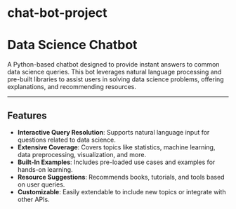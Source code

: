 # chat-bot-project
# Data Science Chatbot

A Python-based chatbot designed to provide instant answers to common data science queries. This bot leverages natural language processing and pre-built libraries to assist users in solving data science problems, offering explanations, and recommending resources.

---

## Features

- **Interactive Query Resolution**: Supports natural language input for questions related to data science.
- **Extensive Coverage**: Covers topics like statistics, machine learning, data preprocessing, visualization, and more.
- **Built-In Examples**: Includes pre-loaded use cases and examples for hands-on learning.
- **Resource Suggestions**: Recommends books, tutorials, and tools based on user queries.
- **Customizable**: Easily extendable to include new topics or integrate with other APIs.
